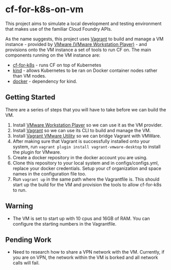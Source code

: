 # cf-for-k8s-on-vm

This project aims to simulate a local development and testing environment that makes use of the familiar Cloud Foundry APIs. 

As the name suggests, this project uses [Vagrant](https://www.vagrantup.com/) to build and manage a VM instance - provided by [VMware (VMware Workstation Player)](https://www.vmware.com/products/workstation-player.html) - and provisions onto the VM instance a set of tools to run CF on. The main components running on the VM instance are:
-  [cf-for-k8s](https://cf-for-k8s.io/) - runs CF on top of Kubernetes
- [kind](https://kind.sigs.k8s.io/) - allows Kubernetes to be ran on Docker container nodes rather than VM nodes. 
- [docker](https://www.docker.com/) - dependency for kind.

## Getting Started
There are a series of steps that you will have to take before we can build the VM. 

1. Install [VMware Workstation Player](https://www.vmware.com/products/workstation-player.html) so we can use it as the VM provider.
2. Install [Vagrant](https://www.vagrantup.com/downloads) so we can use its CLI to build and manage the VM.
3. Install [Vagrant VMware Utility](https://www.vagrantup.com/vmware/downloads) so we can bridge Vagrant with VMWare.
4. After making sure that Vagrant is successfully installed onto your system, run `vagrant plugin install vagrant-vmware-desktop` to install the plugin for VMware.
5. Create a docker repository in the docker account you are using.
6. Clone this repository to your local system and in configs/configs.yml, replace your docker credentials. Setup your cf organization and space names in the configuration file too.
7. Run `vagrant up` in the same path where the Vagrantfile is. This should start up the build for the VM and provision the tools to allow cf-for-k8s to run.

## Warning
- The VM is set to start up with 10 cpus and 16GB of RAM. You can configure the starting numbers in the Vagrantfile.

## Pending Work
- Need to research how to share a VPN network with the VM. Currently, if you are on VPN, the network within the VM is borked and all network calls will fail.